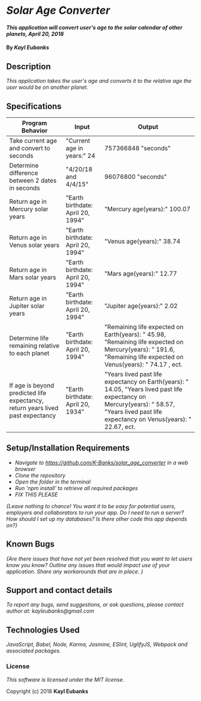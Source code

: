# _Solar Age Converter_

#### _This application will convert user's age to the solar calendar of other planets, April 20, 2018_

#### By _**Kayl Eubanks**_

## Description

_This application takes the user's age and converts it to the relative age the user would be on another planet._

## Specifications
| Program Behavior | Input | Output |
|----------------|------|------|
| Take current age and convert to seconds | "Current age in years:" 24 | 757366848 "seconds" |
| Determine difference between 2 dates in seconds | "4/20/18 and 4/4/15" | 96076800 "seconds" |
| Return age in Mercury solar years | "Earth birthdate: April 20, 1994" | "Mercury age(years):" 100.07 |
| Return age in Venus solar years | "Earth birthdate: April 20, 1994" | "Venus age(years):" 38.74 |
| Return age in Mars solar years | "Earth birthdate: April 20, 1994" | "Mars age(years):" 12.77 |
| Return age in Jupiter solar years | "Earth birthdate: April 20, 1994" | "Jupiter age(years):" 2.02 |
| Determine life remaining relative to each planet | "Earth birthdate: April 20, 1994" | "Remaining life expected on Earth(years): " 45.98, "Remaining life expected on Mercury(years): " 191.6, "Remaining life expected on Venus(years): " 74.17 , ect. |
| If age is beyond predicted life expectancy, return years lived past expectancy | "Earth birthdate: April 20, 1934" | "Years lived past life expectancy on Earth(years): " 14.05, "Years lived past life expectancy on Mercury(years): " 58.57, "Years lived past life expectancy on Venus(years): " 22.67, ect. |

## Setup/Installation Requirements

* _Navigate to https://github.com/K-Banks/solar_age_converter in a web browser_
* _Clone the repository_
* _Open the folder in the terminal_
* _Run 'npm install' to retrieve all required packages_
* _FIX THIS PLEASE_

_{Leave nothing to chance! You want it to be easy for potential users, employers and collaborators to run your app. Do I need to run a server? How should I set up my databases? Is there other code this app depends on?}_

## Known Bugs

_{Are there issues that have not yet been resolved that you want to let users know you know?  Outline any issues that would impact use of your application.  Share any workarounds that are in place. }_

## Support and contact details

_To report any bugs, send suggestions, or ask questions, please contact author at:_
_kayleubanks@gmail.com_

## Technologies Used

_JavaScript, Babel, Node, Karma, Jasmine, ESlint, UglifyJS, Webpack and associated packages._

### License

*This software is licensed under the MIT license.*

Copyright (c) 2018 **Kayl Eubanks**
